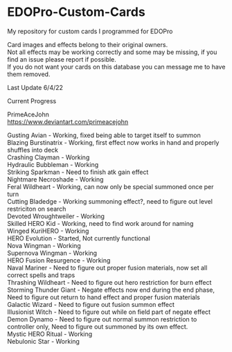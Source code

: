 # EDOPro-Custom-Cards
My repository for custom cards I programmed for EDOPro

Card images and effects belong to their original owners.  
Not all effects may be working correctly and some may be missing, if you find an issue please report if possible.  
If you do not want your cards on this database you can message me to have them removed.

Last Update 6/4/22

Current Progress

PrimeAceJohn</br> 
https://www.deviantart.com/primeacejohn</br>

Gusting Avian - Working, fixed being able to target itself to summon</br>
Blazing Burstinatrix - Working, first effect now works in hand and properly shuffles into deck</br> 
Crashing Clayman - Working</br>
Hydraulic Bubbleman - Working</br> 
Striking Sparkman - Need to finish atk gain effect</br> 
Nightmare Necroshade - Working</br> 
Feral Wildheart - Working, can now only be special summoned once per turn</br>
Cutting Bladedge -  Working summoning effect?, need to figure out level restriciton on search</br> 
Devoted Wroughtweiler - Working</br>
Skilled HERO Kid - Working, need to find work around for naming</br>
Winged KuriHERO - Working</br>
HERO Evolution - Started, Not currently functional</br>
Nova Wingman - Working</br>
Supernova Wingman - Working</br>
HERO Fusion Resurgence - Working</br>
Naval Mariner - Need to figure out proper fusion materials, now set all correct spells and traps</br>
Thrashing Wildheart - Need to figure out hero restriction for burn effect</br>
Storming Thunder Giant - Negate effects now end during the end phase, Need to figure out return to hand effect and proper fusion materials</br>
Galactic Wizard - Need to figure out fusion summon effect</br>
Illusionist Witch - Need to figure out while on field part of negate effect</br>
Demon Dynamo - Need to figure out normal summon restriction to controller only, Need to figure out summoned by its own effect.</br>
Mystic HERO Ritual - Working</br>
Nebulonic Star - Working</br>
